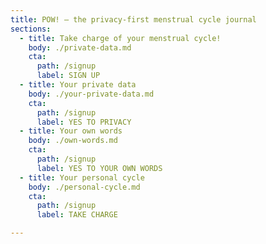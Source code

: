 ```yaml
---
title: POW! — the privacy-first menstrual cycle journal
sections:
  - title: Take charge of your menstrual cycle!
    body: ./private-data.md
    cta:
      path: /signup
      label: SIGN UP
  - title: Your private data
    body: ./your-private-data.md
    cta:
      path: /signup
      label: YES TO PRIVACY
  - title: Your own words
    body: ./own-words.md
    cta:
      path: /signup
      label: YES TO YOUR OWN WORDS
  - title: Your personal cycle
    body: ./personal-cycle.md
    cta:
      path: /signup
      label: TAKE CHARGE

---
```



